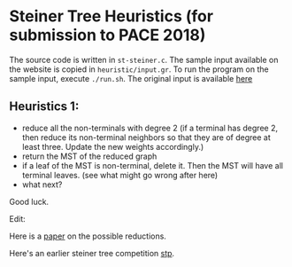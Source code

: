 # Steiner Tree Heuristics (for submission to PACE 2018)

The source code is written in `st-steiner.c`. The sample input available on the website is copied in `heuristic/input.gr`. To run the program on the sample input, execute ```./run.sh```. The original input is available [here]

## Heuristics 1:
* reduce all the non-terminals with degree 2 (if a terminal has degree 2, then reduce its non-terminal neighbors so that they are of degree at least three. Update the new weights accordingly.)
* return the MST of the reduced graph
* if a leaf of the MST is non-terminal, delete it. Then the MST will have all terminal leaves. (see what might go wrong after here)
* what next?


Good luck.

Edit:

Here is a [paper] on the possible reductions.

Here's an earlier steiner tree competition [stp].

[stp]:http://dimacs11.zib.de/downloads.html

[here]: http://www.lamsade.dauphine.fr/~sikora/pace18/heuristic.zip
[paper]: https://opus4.kobv.de/opus4-zib/files/252/SC-96-42.pdf
